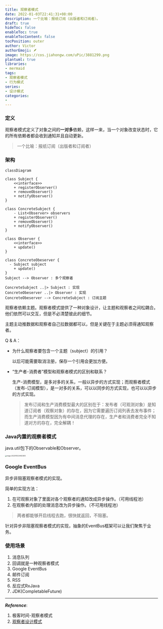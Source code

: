 ```yaml
---
title: 观察者模式
date: 2022-01-03T22:41:31+08:00
description: 一个比喻：报纸订阅（出版者和订阅者）。
draft: true
hideToc: false
enableToc: true
enableTocContent: false
tocPosition: outer
author: Victor
authorEmoji: 🪶
image: https://cos.jiahongw.com/uPic/3881299.png
plantuml: true
libraries:
- mermaid
tags:
- 观察者模式
- 行为模式
series:
- 设计模式
categories:
-
---
```




<!--ObserverPattern-->

### 定义

观察者模式定义了对象之间的**一对多**依赖，这样一来，当一个对象改变状态时，它的所有依赖者都会收到通知并且自动更新。

> 一个比喻：报纸订阅（出版者和订阅者）

### 架构

```mermaid
classDiagram

class Subject {
	<<interface>>
	+ registerObserver()
	+ removeObserver()
	+ notifyObserver()
}

class ConcreteSubject {
	- List<Observer> observers
	+ registerObserver()
	+ removeObserver()
	+ notifyObserver()
}

class Observer {
	<<interface>>
	+ update()
}

class ConcreteObeserver {
  - Subject subject
	+ update()
}
Subject --> Observer : 多个观察者 

ConcreteSubject ..|> Subject : 实现
ConcreteObeserver ..|> Observer : 实现
ConcreteObeserver --> ConcreteSubject : 订阅主题

```

观察者依赖主题。观察者模式提供了一种对象设计，让主题和观察者之间松耦合。他们依然可以交互，但是不必清楚彼此的细节。

主题主动推数据和观察者自己拉数据都可以，但是关键在于主题必须得通知观察者。

Q & A：

- 为什么观察者要包含一个主题（subject）的引用？

  以后可能需要取消注册，保存一个引用会更加方便。

- “生产者-消费者”模型和观察者模式的区别和联系？

  生产-消费模型，是多对多的关系，一般以异步的方式实现；而观察者模式（发布-订阅模型），是一对多的关系，可以以同步的方式实现，也可以以异步的方式实现。

  > 发布订阅和生产消费模型最大的区别在于：发布者（可观测对象）是知道订阅者（观察对象）的存在，因为它需要遍历订阅列表去发布事件；而生产消费模型因为有中间消息代理的存在，生产者和消费者完全不知道对方的存在，完全解耦！

### Java内置的观察者模式

java.util包下的Observable和Observer。

<img src="https://cos.jiahongw.com/uPic/image-20220103234923835.png" alt="image-20220103234923835" style="zoom:33%;" />



### Google EventBus

异步非阻塞观察者模式的实现。

简单的实现方法：

1. 在可观察对象了里面对各个观察者的通知改成异步操作。（可用线程池）
2. 在观察者内部的处理消息改为异步操作。（不可用线程池）

> 两者都能够开启线程去跑，很快就返回，不阻塞。

针对异步非阻塞观察者模式的实现，抽象的EventBus框架可以让我们聚焦于业务。

### 使用场景

1. 消息队列
2. 回调就是一种观察者模式
3. Google EventBus
4. 邮件订阅
5. RSS
6. 反应式RxJava
7. JDK(CompletableFuture)

---

***Reference***:

1. 极客时间-观察者模式
2. [观察者设计模式](https://refactoringguru.cn/design-patterns/observer)

